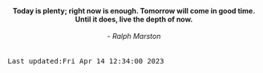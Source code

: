 
<div align="center"><b><span>Today is plenty; right now is enough. Tomorrow will come in good time. Until it does, live the depth of now.</span></b><br><br><i> - Ralph Marston</i></div>
<br><br><kbd>Last updated:Fri Apr 14 12:34:00 2023</kbd>